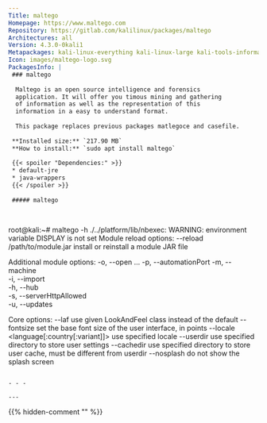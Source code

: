 ```yaml
---
Title: maltego
Homepage: https://www.maltego.com
Repository: https://gitlab.com/kalilinux/packages/maltego
Architectures: all
Version: 4.3.0-0kali1
Metapackages: kali-linux-everything kali-linux-large kali-tools-information-gathering kali-tools-reporting kali-tools-social-engineering kali-tools-web 
Icon: images/maltego-logo.svg
PackagesInfo: |
 ### maltego
 
  Maltego is an open source intelligence and forensics
  application. It will offer you timous mining and gathering
  of information as well as the representation of this
  information in a easy to understand format.
   
  This package replaces previous packages matlegoce and casefile.
 
 **Installed size:** `217.90 MB`  
 **How to install:** `sudo apt install maltego`  
 
 {{< spoiler "Dependencies:" >}}
 * default-jre
 * java-wrappers
 {{< /spoiler >}}
 
 ##### maltego
 
 
 ```
 root@kali:~# maltego -h
 ./../platform/lib/nbexec: WARNING: environment variable DISPLAY is not set
 Module reload options:
   --reload /path/to/module.jar  install or reinstall a module JAR file
 
 Additional module options:
   -o, --open <arg1>...<argN> 
   -p, --automationPort <arg> 
   -m, --machine <arg>        
   -i, --import <arg>         
   -h, --hub <arg>            
   -s, --serverHttpAllowed    
   -u, --updates <arg>        
 
 Core options:
   --laf <LaF classname> use given LookAndFeel class instead of the default
   --fontsize <size>     set the base font size of the user interface, in points
   --locale <language[:country[:variant]]> use specified locale
   --userdir <path>      use specified directory to store user settings
   --cachedir <path>     use specified directory to store user cache, must be different from userdir
   --nosplash            do not show the splash screen
 
 ```
 
 - - -
 
---
```

{{% hidden-comment "<!--Do not edit anything above this line-->" %}}
